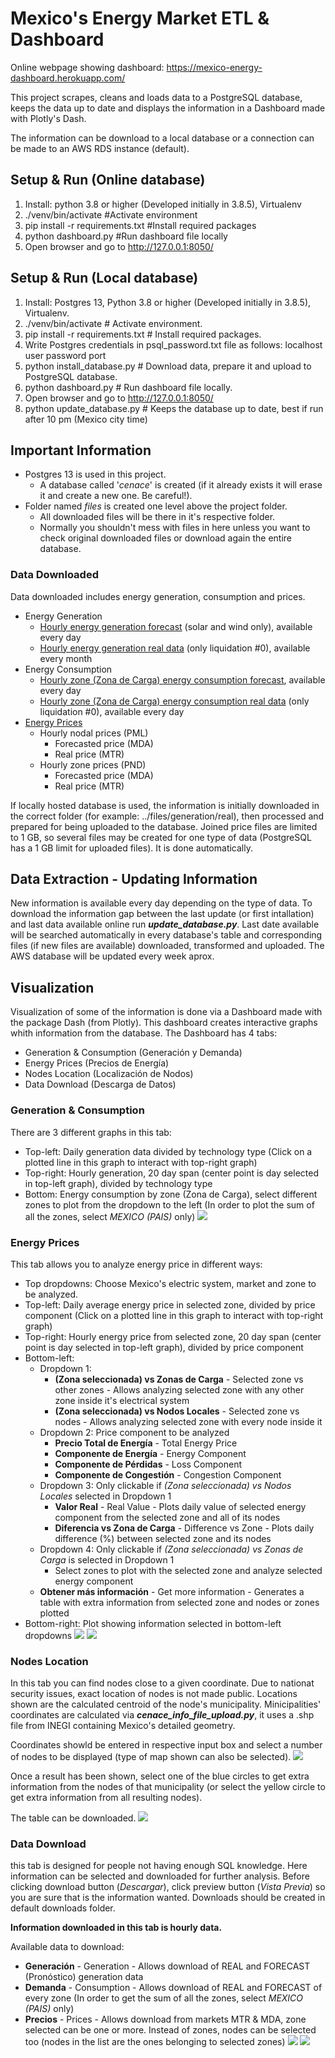 # Mexico's Energy Market ETL & Dashboard

Online webpage showing dashboard: <https://mexico-energy-dashboard.herokuapp.com/>

This project scrapes, cleans and loads data to a PostgreSQL database, keeps the data up to date and displays the information in a Dashboard made with Plotly's Dash.

The information can be download to a local database or a connection can be made to an AWS RDS instance (default).

## Setup & Run (Online database)
1. Install: python 3.8 or higher (Developed initially in 3.8.5), Virtualenv
2. ./venv/bin/activate #Activate environment 
3. pip install -r requirements.txt #Install required packages
4. python dashboard.py #Run dashboard file locally
5. Open browser and go to http://127.0.0.1:8050/


## Setup & Run (Local database)
1. Install: Postgres 13, Python 3.8 or higher (Developed initially in 3.8.5), Virtualenv.
2. ./venv/bin/activate # Activate environment.
3. pip install -r requirements.txt # Install required packages.
4. Write Postgres credentials in psql_password.txt file as follows:
	localhost
	user
	password
	port
4. python install_database.py # Download data, prepare it and upload to PostgreSQL database.
5. python dashboard.py # Run dashboard file locally.
6. Open browser and go to http://127.0.0.1:8050/
7. python update_database.py # Keeps the database up to date, best if run after 10 pm (Mexico city time)

## Important Information
* Postgres 13 is used in this project.
  * A database called '*cenace*' is created (if it already exists it will erase it and create a new one. Be careful!).
* Folder named *files* is created one level above the project folder.
  * All downloaded files will be there in it's respective folder.
  * Normally you shouldn't mess with files in here unless you want to check original downloaded files or download again the entire database.


### Data Downloaded
Data downloaded includes energy generation, consumption and prices.

* Energy Generation
  * [Hourly energy generation forecast](https://www.cenace.gob.mx/Paginas/SIM/Reportes/H_PronosticosGeneracion.aspx?N=245&opc=divCssPronosticosGen&site=Pron%C3%B3sticos%20de%20Generaci%C3%B3n%20Intermitente&tipoArch=C&tipoUni=ALL&tipo=All&nombrenodop=) (solar and wind only), available every day
  * [Hourly energy generation real data](https://www.cenace.gob.mx/SIM/VISTA/REPORTES/EnergiaGenLiqAgregada.aspx) (only liquidation #0), available every month
* Energy Consumption
  * [Hourly zone (Zona de Carga) energy consumption forecast](https://www.cenace.gob.mx/Paginas/SIM/Reportes/PronosticosDemanda.aspx), available every day
  * [Hourly zone (Zona de Carga) energy consumption real data](https://www.cenace.gob.mx/Paginas/SIM/Reportes/EstimacionDemandaReal.aspx) (only liquidation #0), available every day
* [Energy Prices](https://www.cenace.gob.mx/Paginas/SIM/Reportes/PreciosEnergiaSisMEM.aspx)
  * Hourly nodal prices (PML)
    * Forecasted price (MDA)
    * Real price (MTR)
  * Hourly zone prices (PND)
    * Forecasted price (MDA)
    * Real price (MTR)

If locally hosted database is used, the information is initially downloaded in the correct folder (for example: ../files/generation/real), then processed and prepared for being uploaded to the database.
Joined price files are limited to 1 GB, so several files may be created for one type of data (PostgreSQL has a 1 GB limit for uploaded files). It is done automatically.

## Data Extraction - Updating Information
New information is available every day depending on the type of data. To download the information gap between the last update (or first intallation) and last data available online run ***update_database.py***. Last date available will be searched automatically in every database's table and corresponding files (if new files are available) downloaded, transformed and uploaded.
The AWS database will be updated every week aprox.

## Visualization
Visualization of some of the information is done via a Dashboard made with the package Dash (from Plotly).
This dashboard creates interactive graphs whith information from the database.
The Dashboard has 4 tabs:
* Generation & Consumption (Generación y Demanda)
* Energy Prices (Precios de Energía)
* Nodes Location (Localización de Nodos)
* Data Download (Descarga de Datos)

### Generation & Consumption
There are 3 different graphs in this tab:
* Top-left: Daily generation data divided by technology type (Click on a plotted line in this graph to interact with top-right graph)
* Top-right: Hourly generation, 20 day span (center point is day selected in top-left graph), divided by technology type
* Bottom: Energy consumption by zone (Zona de Carga), select different zones to plot from the dropdown to the left (In order to plot the sum of all the zones, select *MEXICO (PAIS)* only)
![](https://github.com/AngelCarballoCremades/CENACE-Scraper-Dashboard/blob/master/images/tab1_top.PNG)

### Energy Prices
This tab allows you to analyze energy price in different ways:
* Top dropdowns: Choose Mexico's electric system, market and zone to be analyzed.
* Top-left: Daily average energy price in selected zone, divided by price component (Click on a plotted line in this graph to interact with top-right graph)
* Top-right: Hourly energy price from selected zone, 20 day span (center point is day selected in top-left graph), divided by price component
* Bottom-left:
  * Dropdown 1:
    * **(Zona seleccionada) vs Zonas de Carga** - Selected zone vs other zones - Allows analyzing selected zone with any other zone inside it's electrical system
    * **(Zona seleccionada) vs Nodos Locales** - Selected zone vs nodes - Allows analyzing selected zone with every node inside it
  * Dropdown 2: Price component to be analyzed
    * **Precio Total de Energía** - Total Energy Price
    * **Componente de Energía** - Energy Component
    * **Componente de Pérdidas** - Loss Component
    * **Componente de Congestión** - Congestion Component
  * Dropdown 3: Only clickable if *(Zona seleccionada) vs Nodos Locales* selected in Dropdown 1
    * **Valor Real** - Real Value - Plots daily value of selected energy component from the selected zone and all of its nodes
    * **Diferencia vs Zona de Carga** - Difference vs Zone - Plots daily difference (%) between selected zone and its nodes
  * Dropdown 4: Only clickable if *(Zona seleccionada) vs Zonas de Carga* is selected in Dropdown 1
    * Select zones to plot with the selected zone and analyze selected energy component
  * **Obtener más información** - Get more information - Generates a table with extra information from selected zone and nodes or zones plotted
* Bottom-right: Plot showing information selected in bottom-left dropdowns
![](https://github.com/AngelCarballoCremades/CENACE-Scraper-Dashboard/blob/master/images/tab2_top.PNG)
![](https://github.com/AngelCarballoCremades/CENACE-Scraper-Dashboard/blob/master/images/tab2_bottom.PNG)

### Nodes Location
In this tab you can find nodes close to a given coordinate.
Due to nationat security issues, exact location of nodes is not made public. Locations shown are the calculated centroid of the node's municipality.
Minicipalities' coordinates are calculated via ***cenace_info_file_upload.py***, it uses a .shp file from INEGI containing Mexico's detailed geometry.

Coordinates showld be entered in respective input box and select a number of nodes to be displayed (type of map shown can also be selected).
![](https://github.com/AngelCarballoCremades/CENACE-Scraper-Dashboard/blob/master/images/tab3_top.PNG)

Once a result has been shown, select one of the blue circles to get extra information from the nodes of that municipality (or select the yellow circle to get extra information from all resulting nodes).

The table can be downloaded.
![](https://github.com/AngelCarballoCremades/CENACE-Scraper-Dashboard/blob/master/images/tab3_bottom.PNG)

### Data Download
this tab is designed for people not having enough SQL knowledge. Here information can be selected and downloaded for further analysis. Before clicking download button (*Descargar*), click preview button (*Vista Previa*) so you are sure that is the information wanted. Downloads should be created in default downloads folder.

**Information downloaded in this tab is hourly data.**

Available data to download:
* **Generación** - Generation - Allows download of REAL and FORECAST (Pronóstico) generation data
* **Demanda** - Consumption - Allows download of REAL and FORECAST of every zone (In order to get the sum of all the zones, select *MEXICO (PAIS)* only)
* **Precios** - Prices - Allows download from markets MTR & MDA, zone selected can be one or more. Instead of zones, nodes can be selected too (nodes in the list are the ones belonging to selected zones)
![](https://github.com/AngelCarballoCremades/CENACE-Scraper-Dashboard/blob/master/images/tab4_tab1.PNG)
![](https://github.com/AngelCarballoCremades/CENACE-Scraper-Dashboard/blob/master/images/tab4_tab4.PNG)